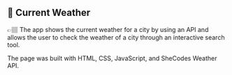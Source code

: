 ## 📍 Current Weather 
👉🏽 The app shows the current weather for a city by using an API and allows the user to check the weather of a city through an interactive search tool.

The page was built with HTML, CSS, JavaScript, and SheCodes Weather API.

